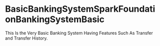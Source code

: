 # BasicBankingSystemSparkFoundationBankingSystemBasic
This Is the Very Basic Banking System Having Features Such As Transfer and Transfer History. 
